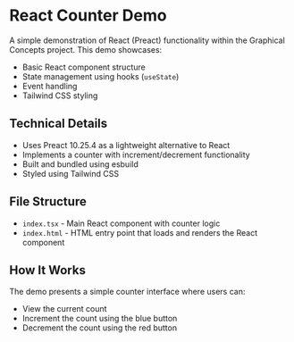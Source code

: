 # React Counter Demo

A simple demonstration of React (Preact) functionality within the Graphical
Concepts project. This demo showcases:

- Basic React component structure
- State management using hooks (`useState`)
- Event handling
- Tailwind CSS styling

## Technical Details

- Uses Preact 10.25.4 as a lightweight alternative to React
- Implements a counter with increment/decrement functionality
- Built and bundled using esbuild
- Styled using Tailwind CSS

## File Structure

- `index.tsx` - Main React component with counter logic
- `index.html` - HTML entry point that loads and renders the React component

## How It Works

The demo presents a simple counter interface where users can:

- View the current count
- Increment the count using the blue button
- Decrement the count using the red button
